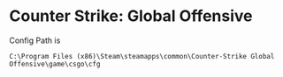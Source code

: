 # Counter Strike: Global Offensive
Config Path is 
``` 
C:\Program Files (x86)\Steam\steamapps\common\Counter-Strike Global Offensive\game\csgo\cfg
```

